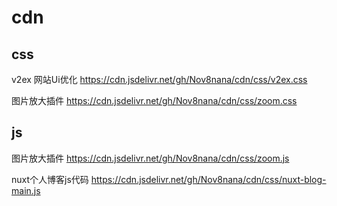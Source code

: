 # cdn

## css

v2ex 网站Ui优化 https://cdn.jsdelivr.net/gh/Nov8nana/cdn/css/v2ex.css

图片放大插件 https://cdn.jsdelivr.net/gh/Nov8nana/cdn/css/zoom.css

## js

图片放大插件 https://cdn.jsdelivr.net/gh/Nov8nana/cdn/css/zoom.js

nuxt个人博客js代码 https://cdn.jsdelivr.net/gh/Nov8nana/cdn/css/nuxt-blog-main.js
